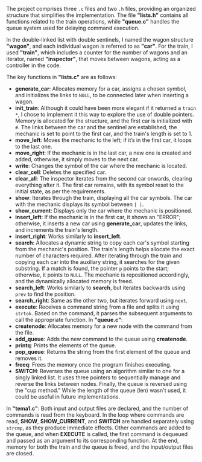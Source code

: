 The project comprises three `.c` files and two `.h` files, providing an organized structure that simplifies the implementation. The file **"lists.h"** contains all functions related to the train operations, while **"queue.c"** handles the queue system used for delaying command execution.

In the double-linked list with double sentinels, I named the wagon structure **"wagon"**, and each individual wagon is referred to as **"car"**. For the train, I used **"train"**, which includes a counter for the number of wagons and an iterator, named **"inspector"**, that moves between wagons, acting as a controller in the code.

The key functions in **"lists.c"** are as follows:
- **generate_car**: Allocates memory for a car, assigns a chosen symbol, and initializes the links to `NULL`, to be connected later when inserting a wagon.
- **init_train**: Although it could have been more elegant if it returned a `train *`, I chose to implement it this way to explore the use of double pointers. Memory is allocated for the structure, and the first car is initialized with `#`. The links between the car and the sentinel are established, the mechanic is set to point to the first car, and the train's length is set to 1.
- **move_left**: Moves the mechanic to the left; if it’s in the first car, it loops to the last one.
- **move_right**: If the mechanic is in the last car, a new one is created and added, otherwise, it simply moves to the next car.
- **write**: Changes the symbol of the car where the mechanic is located.
- **clear_cell**: Deletes the specified car.
- **clear_all**: The inspector iterates from the second car onwards, clearing everything after it. The first car remains, with its symbol reset to the initial state, as per the requirements.
- **show**: Iterates through the train, displaying all the car symbols. The car with the mechanic displays its symbol between `| |`.
- **show_current**: Displays only the car where the mechanic is positioned.
- **insert_left**: If the mechanic is in the first car, it shows an "ERROR"; otherwise, it inserts a new car using **generate_car**, updates the links, and increments the train's length.
- **insert_right**: Works similarly to **insert_left**.
- **search**: Allocates a dynamic string to copy each car's symbol starting from the mechanic's position. The train's length helps allocate the exact number of characters required. After iterating through the train and copying each car into the auxiliary string, it searches for the given substring. If a match is found, the pointer `p` points to the start; otherwise, it points to `NULL`. The mechanic is repositioned accordingly, and the dynamically allocated memory is freed.
- **search_left**: Works similarly to **search**, but iterates backwards using `prev` to find the position.
- **search_right**: Same as the other two, but iterates forward using `next`.
- **execute**: Receives a command string from a file and splits it using `strtok`. Based on the command, it parses the subsequent arguments to call the appropriate function.
In **"queue.c"**:
- **createnode**: Allocates memory for a new node with the command from the file.
- **add_queue**: Adds the new command to the queue using **createnode**.
- **printq**: Prints the elements of the queue.
- **pop_queue**: Returns the string from the first element of the queue and removes it.
- **freeq**: Frees the memory once the program finishes executing.
- **SWITCH**: Reverses the queue using an algorithm similar to one for a singly linked list. It uses three pointers to sequentially manage and reverse the links between nodes. Finally, the queue is reversed using the "cup method." While the length of the queue (len) wasn't used, it could be useful in future implementations.

In **"tema1.c"**:
Both input and output files are declared, and the number of commands is read from the keyboard. In the loop where commands are read, **SHOW**, **SHOW_CURRENT**, and **SWITCH** are handled separately using `strcmp`, as they produce immediate effects. Other commands are added to the queue, and when **EXECUTE** is called, the first command is dequeued and passed as an argument to its corresponding function. At the end, memory for both the train and the queue is freed, and the input/output files are closed.